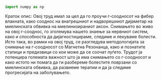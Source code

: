 ```python
import numpy as np
```

Краток опис:
Овој труд имал за цел да го проучи г-соодносот на фибер влакната, како сооднос на внатрешниот и надворешниот дијаметар на миелинската обвивка на миелинизираниот аксон. Снимањето во живо на овој г-сооднос, го зголемува нашето знаење за нервниот систем, како и способноста да дијагностицираме, следиме и лекуваме болести. Исто така, во рамки на овој труд, се разгледува методологијата за снимање на г-соодносот со Магнетна Резонанца, како и познатите стапици и предизвици со кои може да се соочат луѓето. Трудот ја потенцира големата важност што ја има снимањето со г-соодносот и како истото ни помага да ги разбереме болестите поврзани со миелинската обвивка, да развиеме терапии и да ја следиме прогресијата на заболувањето.
